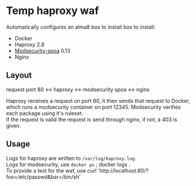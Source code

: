 # Temp haproxy waf

Automatically configures an alma8 box to install box to install:  

 * Docker
 * Haproxy 2.8
 * [Modsecurity-spoa](https://github.com/jcmoraisjr/modsecurity-spoa) 0.13
 * Nginx

## Layout

request port 80 <-> haproxy <-> modsecurity spoa <-> nginx  

Haproxy receives a request on port 80, it then sends that request to Docker, which runs a modsecurity container on port 12345. Modsecurity verifies each package using it's ruleset.    
If the request is valid the request is send through nginx, if not, a 403 is given.

## Usage

Logs for haproxy are written to `/var/log/haproxy.log`.  
Logs for modsecurity, use `docker ps` ; docker logs <container id>.  
To provide a test for the waf, use curl 'http://localhost:80/?foo=/etc/passwd&bar=/bin/sh'

